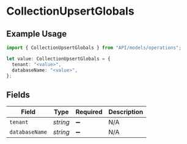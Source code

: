 # CollectionUpsertGlobals

## Example Usage

```typescript
import { CollectionUpsertGlobals } from "API/models/operations";

let value: CollectionUpsertGlobals = {
  tenant: "<value>",
  databaseName: "<value>",
};
```

## Fields

| Field              | Type               | Required           | Description        |
| ------------------ | ------------------ | ------------------ | ------------------ |
| `tenant`           | *string*           | :heavy_minus_sign: | N/A                |
| `databaseName`     | *string*           | :heavy_minus_sign: | N/A                |